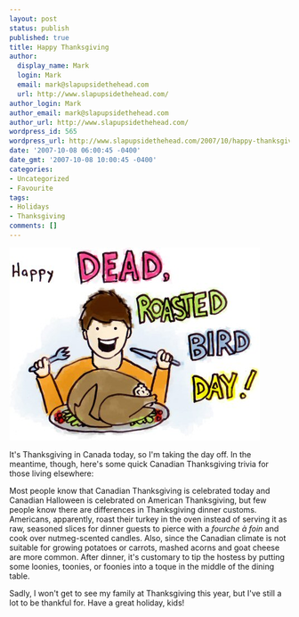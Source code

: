 ```yaml
---
layout: post
status: publish
published: true
title: Happy Thanksgiving
author:
  display_name: Mark
  login: Mark
  email: mark@slapupsidethehead.com
  url: http://www.slapupsidethehead.com/
author_login: Mark
author_email: mark@slapupsidethehead.com
author_url: http://www.slapupsidethehead.com/
wordpress_id: 565
wordpress_url: http://www.slapupsidethehead.com/2007/10/happy-thanksgiving-2/
date: '2007-10-08 06:00:45 -0400'
date_gmt: '2007-10-08 10:00:45 -0400'
categories:
- Uncategorized
- Favourite
tags:
- Holidays
- Thanksgiving
comments: []
---
```

![Thanksgiving Turkey](/wp-content/media/2007/10/thanksgiving-turkey.jpg)

It's Thanksgiving in Canada today, so I'm taking the day off. In the meantime, though, here's some quick Canadian Thanksgiving trivia for those living elsewhere:

Most people know that Canadian Thanksgiving is celebrated today and Canadian Halloween is celebrated on American Thanksgiving, but few people know there are differences in Thanksgiving dinner customs. Americans, apparently, roast their turkey in the oven instead of serving it as raw, seasoned slices for dinner guests to pierce with a _fourche à foin_ and cook over nutmeg-scented candles. Also, since the Canadian climate is not suitable for growing potatoes or carrots, mashed acorns and goat cheese are more common. After dinner, it's customary to tip the hostess by putting some loonies, toonies, or foonies into a toque in the middle of the dining table.

Sadly, I won't get to see my family at Thanksgiving this year, but I've still a lot to be thankful for. Have a great holiday, kids!

